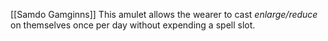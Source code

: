 [[Samdo Gamginns]]
This amulet allows the wearer to cast _enlarge/reduce_ on themselves once per day without expending a spell slot. 